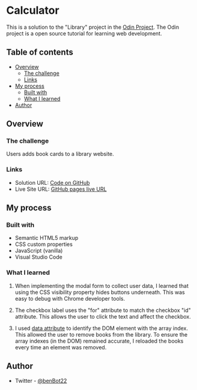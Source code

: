 # Calculator

This is a solution to the "Library" project in the [Odin Project](https://www.theodinproject.com/lessons/node-path-javascript-library).  The Odin project is a open source tutorial for learning web development.

## Table of contents

- [Overview](#overview)
  - [The challenge](#the-challenge)
  - [Links](#links)
- [My process](#my-process)
  - [Built with](#built-with)
  - [What I learned](#what-i-learned)
- [Author](#author)

## Overview

### The challenge

Users adds book cards to a library website.   

### Links

- Solution URL: [Code on GitHub](https://github.com/Ben-Bot-22/books)
- Live Site URL: [GitHub pages live URL]()

## My process

### Built with

- Semantic HTML5 markup
- CSS custom properties
- JavaScript (vanilla)
- Visual Studio Code

### What I learned

1) When implementing the modal form to collect user data, I learned that using the CSS visibility property hides buttons underneath.  This was easy to debug with Chrome developer tools.  

2) The checkbox label uses the "for" attribute to match the checkbox "id" attribute.  This allows the user to click the text and affect the checkbox.

3) I used [data attribute](https://developer.mozilla.org/en-US/docs/Learn/HTML/Howto/Use_data_attributes) to identify the DOM element with the array index.  This allowed the user to remove books from the library.  To ensure the array indexes (in the DOM) remained accurate, I reloaded the books every time an element was removed.

## Author

- Twitter - [@benBot22](https://www.twitter.com/benBot22)

